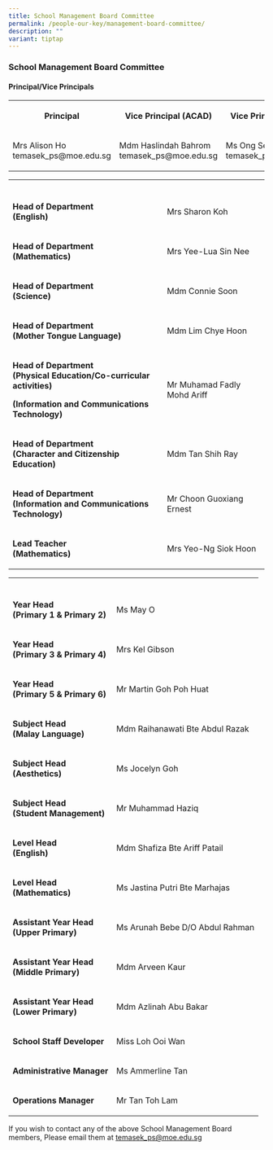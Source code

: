 ```yaml
---
title: School Management Board Committee
permalink: /people-our-key/management-board-committee/
description: ""
variant: tiptap
---
```

<h3>School Management Board Committee</h3><h4>Principal/Vice Principals</h4><table><tbody><tr><th rowspan="1" colspan="1"><p>Principal</p></th><th rowspan="1" colspan="1"><p>Vice Principal (ACAD)</p></th><th rowspan="1" colspan="1"><p>Vice Principal (Admin)</p></th></tr><tr><td rowspan="1" colspan="1"><p>Mrs Alison Ho<br>temasek_ps@moe.edu.sg</p></td><td rowspan="1" colspan="1"><p>Mdm Haslindah Bahrom<br>temasek_ps@moe.edu.sg</p></td><td rowspan="1" colspan="1"><p>Ms Ong Seow Peng<br>temasek_ps@moe.edu.sg</p></td></tr></tbody></table><table><tbody><tr><th rowspan="1" colspan="1"><p></p></th><th rowspan="1" colspan="1"><p></p></th></tr><tr><td rowspan="1" colspan="1"><p><strong>Head of Department<br>(English)</strong></p></td><td rowspan="1" colspan="1"><p>Mrs Sharon Koh</p></td></tr><tr><td rowspan="1" colspan="1"><p><strong>Head of Department<br>(Mathematics)</strong></p></td><td rowspan="1" colspan="1"><p>Mrs Yee-Lua Sin Nee</p></td></tr><tr><td rowspan="1" colspan="1"><p><strong>Head of Department<br>(Science)</strong></p></td><td rowspan="1" colspan="1"><p>Mdm Connie Soon</p></td></tr><tr><td rowspan="1" colspan="1"><p><strong>Head of Department<br>(Mother Tongue Language)</strong></p></td><td rowspan="1" colspan="1"><p>Mdm Lim Chye Hoon</p></td></tr><tr><td rowspan="1" colspan="1"><p><strong>Head of Department<br>(Physical Education/Co-curricular activities)</strong></p><p><strong>(Information and Communications<br>Technology)</strong></p></td><td rowspan="1" colspan="1"><p>Mr Muhamad Fadly Mohd Ariff</p></td></tr><tr><td rowspan="1" colspan="1"><p><strong>Head of Department<br>(Character and Citizenship Education)</strong></p></td><td rowspan="1" colspan="1"><p>Mdm Tan Shih Ray</p></td></tr><tr><td rowspan="1" colspan="1"><p><strong>Head of Department<br>(Information and Communications<br>Technology)</strong></p></td><td rowspan="1" colspan="1"><p>Mr Choon Guoxiang Ernest</p></td></tr><tr><td rowspan="1" colspan="1"><p><strong>Lead Teacher<br>(Mathematics)</strong></p></td><td rowspan="1" colspan="1"><p>Mrs Yeo-Ng Siok Hoon</p></td></tr></tbody></table><table><tbody><tr><th rowspan="1" colspan="1"><p></p></th><th rowspan="1" colspan="1"><p></p></th></tr><tr><td rowspan="1" colspan="1"><p><strong>Year Head<br>(Primary 1 &amp; Primary 2)</strong></p></td><td rowspan="1" colspan="1"><p>Ms May O</p></td></tr><tr><td rowspan="1" colspan="1"><p><strong>Year Head<br>(Primary 3 &amp; Primary 4)</strong></p></td><td rowspan="1" colspan="1"><p>Mrs Kel Gibson</p></td></tr><tr><td rowspan="1" colspan="1"><p><strong>Year Head<br>(Primary 5 &amp; Primary 6)</strong></p></td><td rowspan="1" colspan="1"><p>Mr Martin Goh Poh Huat</p></td></tr><tr><td rowspan="1" colspan="1"><p><strong>Subject Head <br>(Malay Language)</strong></p></td><td rowspan="1" colspan="1"><p>Mdm Raihanawati Bte Abdul Razak</p></td></tr><tr><td rowspan="1" colspan="1"><p><strong>Subject Head <br>(Aesthetics)</strong></p></td><td rowspan="1" colspan="1"><p>Ms Jocelyn Goh</p></td></tr><tr><td rowspan="1" colspan="1"><p><strong>Subject Head<br>(Student Management)</strong></p></td><td rowspan="1" colspan="1"><p>Mr Muhammad Haziq</p></td></tr><tr><td rowspan="1" colspan="1"><p><strong>Level Head<br>(English)<br></strong></p></td><td rowspan="1" colspan="1"><p>Mdm Shafiza Bte Ariff Patail</p></td></tr><tr><td rowspan="1" colspan="1"><p><strong>Level Head<br>(Mathematics)<br></strong></p></td><td rowspan="1" colspan="1"><p>Ms Jastina Putri Bte Marhajas</p></td></tr><tr><td rowspan="1" colspan="1"><p><strong>Assistant Year Head<br>(Upper Primary)</strong></p></td><td rowspan="1" colspan="1"><p>Ms Arunah Bebe D/O Abdul Rahman</p></td></tr><tr><td rowspan="1" colspan="1"><p><strong>Assistant Year Head<br>(Middle Primary)</strong></p></td><td rowspan="1" colspan="1"><p>Mdm Arveen Kaur</p></td></tr><tr><td rowspan="1" colspan="1"><p><strong>Assistant Year Head<br>(Lower Primary)<br></strong></p></td><td rowspan="1" colspan="1"><p>Mdm Azlinah Abu Bakar</p></td></tr><tr><td rowspan="1" colspan="1"><p><strong>School Staff Developer<br></strong></p></td><td rowspan="1" colspan="1"><p>Miss Loh Ooi Wan</p></td></tr><tr><td rowspan="1" colspan="1"><p><strong>Administrative Manager</strong></p></td><td rowspan="1" colspan="1"><p>Ms Ammerline Tan</p></td></tr><tr><td rowspan="1" colspan="1"><p><strong>Operations Manager</strong></p></td><td rowspan="1" colspan="1"><p>Mr Tan Toh Lam</p></td></tr></tbody></table><p>If you wish to contact any of the above School Management Board members, Please email them at&nbsp;<a href="mailto:temasek_ps@moe.edu.sg" rel="noopener noreferrer nofollow" target="_blank">temasek_ps@moe.edu.sg</a></p>